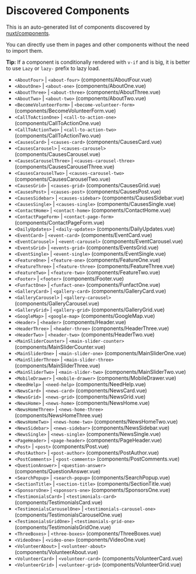 # Discovered Components

This is an auto-generated list of components discovered by [nuxt/components](https://github.com/nuxt/components).

You can directly use them in pages and other components without the need to import them.

**Tip:** If a component is conditionally rendered with `v-if` and is big, it is better to use `Lazy` or `lazy-` prefix to lazy load.

- `<AboutFour>` | `<about-four>` (components/AboutFour.vue)
- `<AboutOne>` | `<about-one>` (components/AboutOne.vue)
- `<AboutThree>` | `<about-three>` (components/AboutThree.vue)
- `<AboutTwo>` | `<about-two>` (components/AboutTwo.vue)
- `<BecomeVolunteerForm>` | `<become-volunteer-form>` (components/BecomeVolunteerForm.vue)
- `<CallToActionOne>` | `<call-to-action-one>` (components/CallToActionOne.vue)
- `<CallToActionTwo>` | `<call-to-action-two>` (components/CallToActionTwo.vue)
- `<CausesCard>` | `<causes-card>` (components/CausesCard.vue)
- `<CausesCarousel>` | `<causes-carousel>` (components/CausesCarousel.vue)
- `<CausesCarouselThree>` | `<causes-carousel-three>` (components/CausesCarouselThree.vue)
- `<CausesCarouselTwo>` | `<causes-carousel-two>` (components/CausesCarouselTwo.vue)
- `<CausesGrid>` | `<causes-grid>` (components/CausesGrid.vue)
- `<CausesPost>` | `<causes-post>` (components/CausesPost.vue)
- `<CausesSidebar>` | `<causes-sidebar>` (components/CausesSidebar.vue)
- `<CausesSingle>` | `<causes-single>` (components/CausesSingle.vue)
- `<ContactHome>` | `<contact-home>` (components/ContactHome.vue)
- `<ContactPageForm>` | `<contact-page-form>` (components/ContactPageForm.vue)
- `<DailyUpdates>` | `<daily-updates>` (components/DailyUpdates.vue)
- `<EventCard>` | `<event-card>` (components/EventCard.vue)
- `<EventCarousel>` | `<event-carousel>` (components/EventCarousel.vue)
- `<EventsGrid>` | `<events-grid>` (components/EventsGrid.vue)
- `<EventSingle>` | `<event-single>` (components/EventSingle.vue)
- `<FeatureOne>` | `<feature-one>` (components/FeatureOne.vue)
- `<FeatureThree>` | `<feature-three>` (components/FeatureThree.vue)
- `<FeatureTwo>` | `<feature-two>` (components/FeatureTwo.vue)
- `<Footer>` | `<footer>` (components/Footer.vue)
- `<FunfactOne>` | `<funfact-one>` (components/FunfactOne.vue)
- `<GalleryCard>` | `<gallery-card>` (components/GalleryCard.vue)
- `<GalleryCarousel>` | `<gallery-carousel>` (components/GalleryCarousel.vue)
- `<GalleryGrid>` | `<gallery-grid>` (components/GalleryGrid.vue)
- `<GoogleMap>` | `<google-map>` (components/GoogleMap.vue)
- `<Header>` | `<header>` (components/Header.vue)
- `<HeaderThree>` | `<header-three>` (components/HeaderThree.vue)
- `<HeaderTwo>` | `<header-two>` (components/HeaderTwo.vue)
- `<MainSliderCounter>` | `<main-slider-counter>` (components/MainSliderCounter.vue)
- `<MainSliderOne>` | `<main-slider-one>` (components/MainSliderOne.vue)
- `<MainSliderThree>` | `<main-slider-three>` (components/MainSliderThree.vue)
- `<MainSliderTwo>` | `<main-slider-two>` (components/MainSliderTwo.vue)
- `<MobileDrawer>` | `<mobile-drawer>` (components/MobileDrawer.vue)
- `<NeedHelp>` | `<need-help>` (components/NeedHelp.vue)
- `<NewsCard>` | `<news-card>` (components/NewsCard.vue)
- `<NewsGrid>` | `<news-grid>` (components/NewsGrid.vue)
- `<NewsHome>` | `<news-home>` (components/NewsHome.vue)
- `<NewsHomeThree>` | `<news-home-three>` (components/NewsHomeThree.vue)
- `<NewsHomeTwo>` | `<news-home-two>` (components/NewsHomeTwo.vue)
- `<NewsSidebar>` | `<news-sidebar>` (components/NewsSidebar.vue)
- `<NewsSingle>` | `<news-single>` (components/NewsSingle.vue)
- `<PageHeader>` | `<page-header>` (components/PageHeader.vue)
- `<Post>` | `<post>` (components/Post.vue)
- `<PostAuthor>` | `<post-author>` (components/PostAuthor.vue)
- `<PostComments>` | `<post-comments>` (components/PostComments.vue)
- `<QuestionAnswer>` | `<question-answer>` (components/QuestionAnswer.vue)
- `<SearchPopup>` | `<search-popup>` (components/SearchPopup.vue)
- `<SectionTitle>` | `<section-title>` (components/SectionTitle.vue)
- `<SponsorsOne>` | `<sponsors-one>` (components/SponsorsOne.vue)
- `<TestimonialsCard>` | `<testimonials-card>` (components/TestimonialsCard.vue)
- `<TestimonialsCarouselOne>` | `<testimonials-carousel-one>` (components/TestimonialsCarouselOne.vue)
- `<TestimonialsGridOne>` | `<testimonials-grid-one>` (components/TestimonialsGridOne.vue)
- `<ThreeBoxes>` | `<three-boxes>` (components/ThreeBoxes.vue)
- `<VideoOne>` | `<video-one>` (components/VideoOne.vue)
- `<VolunteerAbout>` | `<volunteer-about>` (components/VolunteerAbout.vue)
- `<VolunteerCard>` | `<volunteer-card>` (components/VolunteerCard.vue)
- `<VolunteerGrid>` | `<volunteer-grid>` (components/VolunteerGrid.vue)
